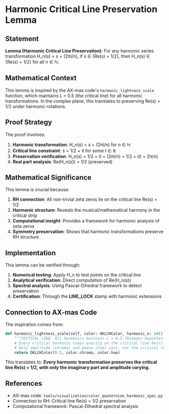 # Harmonic Critical Line Preservation Lemma

## Statement

**Lemma (Harmonic Critical Line Preservation)**: For any harmonic series transformation H_n(s) = s + (2πi/n), if s ∈ {Re(s) = 1/2}, then H_n(s) ∈ {Re(s) = 1/2} for all n ∈ ℕ.

## Mathematical Context

This lemma is inspired by the AX-mas code's `harmonic_lightness_scale` function, which maintains L = 0.5 (the critical line) for all harmonic transformations. In the complex plane, this translates to preserving Re(s) = 1/2 under harmonic rotations.

## Proof Strategy

The proof involves:

1. **Harmonic transformation**: H_n(s) = s + (2πi/n) for n ∈ ℕ
2. **Critical line constraint**: s = 1/2 + it for some t ∈ ℝ
3. **Preservation verification**: H_n(s) = 1/2 + it + (2πi/n) = 1/2 + i(t + 2π/n)
4. **Real part analysis**: Re(H_n(s)) = 1/2 (preserved)

## Mathematical Significance

This lemma is crucial because:

1. **RH connection**: All non-trivial zeta zeros lie on the critical line Re(s) = 1/2
2. **Harmonic structure**: Reveals the musical/mathematical harmony in the critical strip
3. **Computational insight**: Provides a framework for harmonic analysis of zeta zeros
4. **Symmetry preservation**: Shows that harmonic transformations preserve RH structure

## Implementation

This lemma can be verified through:

1. **Numerical testing**: Apply H_n to test points on the critical line
2. **Analytical verification**: Direct computation of Re(H_n(s))
3. **Spectral analysis**: Using Pascal-Dihedral framework to detect preservation
4. **Certification**: Through the **LINE_LOCK** stamp with harmonic extensions

## Connection to AX-mas Code

The inspiration comes from:
```python
def harmonic_lightness_scale(self, color: OKLCHColor, harmonic_n: int) -> OKLCHColor:
    """CRITICAL LINE: All harmonics maintain L = 0.5 (Riemann Hypothesis)"""
    # Every critical harmonic stays exactly on the critical line Re(s) = 0.5
    # Only amplitude (chroma) and phase (hue) vary, not the critical real part
    return OKLCHColor(0.5, color.chroma, color.hue)
```

This translates to: **Every harmonic transformation preserves the critical line Re(s) = 1/2, with only the imaginary part and amplitude varying.**

## References

- AX-mas code: `tools/visualization/color_quaternion_harmonic_spec.py`
- Connection to RH: Critical line Re(s) = 1/2 preservation
- Computational framework: Pascal-Dihedral spectral analysis
